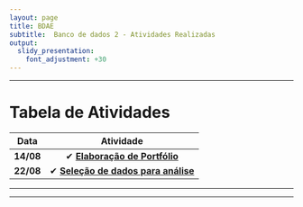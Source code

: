 ```yaml
---
layout: page
title: BDAE
subtitle:  Banco de dados 2 - Atividades Realizadas
output:
  slidy_presentation:
    font_adjustment: +30
---
```

---

# Tabela de Atividades

| **Data**    | **Atividade**      |
| ------- |:--------------------------------------------------------------------------------------------:| 
| **14/08**   | ✔ **[Elaboração de Portfólio](https://giovannafantacini.github.io/giovannafantacini.io/)**|
| **22/08**   | ✔ **[Seleção de dados para análise](Atividades/SelecaoDeDados-Grupo02(1).pdf)**|


---


---

